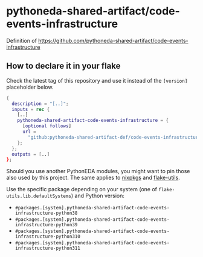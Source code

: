 # pythoneda-shared-artifact/code-events-infrastructure

Definition of <https://github.com/pythoneda-shared-artifact/code-events-infrastructure>

## How to declare it in your flake

Check the latest tag of this repository and use it instead of the `[version]` placeholder below.

```nix
{
  description = "[..]";
  inputs = rec {
    [..]
    pythoneda-shared-artifact-code-events-infrastructure = {
      [optional follows]
      url =
        "github:pythoneda-shared-artifact-def/code-events-infrastructure/[version]";
    };
  };
  outputs = [..]
};
```

Should you use another PythonEDA modules, you might want to pin those also used by this project. The same applies to [nixpkgs](https://github.com/nixos/nixpkgs "nixpkgs") and [flake-utils](https://github.com/numtide/flake-utils "flake-utils").

Use the specific package depending on your system (one of `flake-utils.lib.defaultSystems`) and Python version:

- `#packages.[system].pythoneda-shared-artifact-code-events-infrastructure-python38` 
- `#packages.[system].pythoneda-shared-artifact-code-events-infrastructure-python39` 
- `#packages.[system].pythoneda-shared-artifact-code-events-infrastructure-python310` 
- `#packages.[system].pythoneda-shared-artifact-code-events-infrastructure-python311` 
